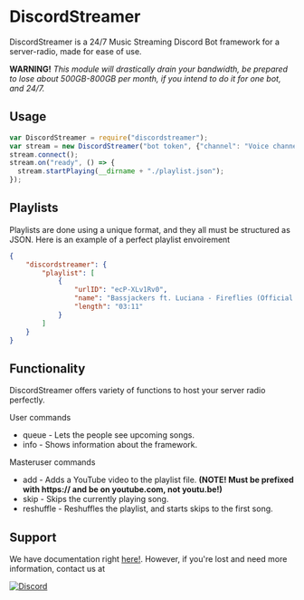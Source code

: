 # DiscordStreamer
DiscordStreamer is a 24/7 Music Streaming Discord Bot framework for a server-radio, made for ease of use.

**WARNING!** *This module will drastically drain your bandwidth, be prepared to lose about 500GB-800GB per month, if you intend to do it for one bot, and 24/7.*
## Usage 
```js
var DiscordStreamer = require("discordstreamer");
var stream = new DiscordStreamer("bot token", {"channel": "Voice channel ID", "feed", "Feed text channel ID", "masterUser": ["Your Discord user ID"]});
stream.connect();
stream.on("ready", () => {
  stream.startPlaying(__dirname + "./playlist.json");
});
```

## Playlists
Playlists are done using a unique format, and they all must be structured as JSON. Here is an example of a perfect playlist envoirement

```json
{
    "discordstreamer": {
        "playlist": [
            {
                "urlID": "ecP-XLv1Rv0",
                "name": "Bassjackers ft. Luciana - Fireflies (Official Music Video)",
                "length": "03:11"
            }
        ]
    }
}
```

## Functionality
DiscordStreamer offers variety of functions to host your server radio perfectly.

User commands
  - queue - Lets the people see upcoming songs.
  - info - Shows information about the framework.

Masteruser commands
  - add - Adds a YouTube video to the playlist file. **(NOTE! Must be prefixed with https:// and be on youtube.com, not youtu.be!)**
  - skip - Skips the currently playing song.
  - reshuffle - Reshuffles the playlist, and starts skips to the first song.

## Support
We have documentation right [here!](https://cernodile.com/docs/DiscordStreamer). However, if you're lost and need more information, contact us at

[![Discord](https://discordapp.com/api/guilds/256444503123034112/widget.png?style=banner2)](https://discord.gg/NQcgJzR)
